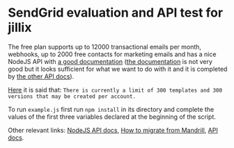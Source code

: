 # SendGrid evaluation and API test for jillix
The free plan supports up to 12000 transactional emails per month, webhooks, up
to 2000 free contacts for marketing emails and has a nice NodeJS API with [a
good documentation](https://github.com/sendgrid/sendgrid-nodejs) ([the
documentation](https://github.com/sendgrid/sendgrid-nodejs) is not very good but
it looks sufficient for what we want to do with it and it is completed by [the
other API docs](https://sendgrid.com/docs/API_Reference/index.html)).

[Here](https://sendgrid.com/docs/User_Guide/Transactional_Templates/create_edit.html)
it is said that: `There is currently a limit of 300 templates and 300 versions
that may be created per account.`

To run `example.js` first run `npm install` in its directory and complete the
values of the first three variables declared at the beginning of the script.

Other relevant links: [NodeJS API
docs](https://github.com/sendgrid/sendgrid-nodejs), [How to migrate from
Mandrill](https://sendgrid.com/blog/how-to-migrate-from-mandrill-to-sendgrid/),
[API docs](https://sendgrid.com/docs/API_Reference/index.html).
